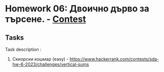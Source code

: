 # Homework 06: Двоично дърво за търсене. - [Contest](https://www.hackerrank.com/contests/sda-hw-6-2023/challenges)
## Tasks 

 Task description :  
1. Скиорски кошмар (easy) - https://www.hackerrank.com/contests/sda-hw-6-2023/challenges/vertical-sums


